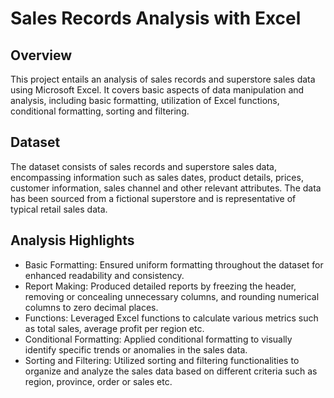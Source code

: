 # Sales Records Analysis with Excel
## Overview
This project entails an analysis of sales records and superstore sales data using Microsoft Excel. It covers basic aspects of data manipulation and analysis, including basic formatting,  utilization of Excel functions, conditional formatting, sorting and filtering.

## Dataset
The dataset consists of sales records and superstore sales data, encompassing information such as sales dates, product details, prices, customer information, sales channel and other relevant attributes. The data has been sourced from a fictional superstore and is representative of typical retail sales data.

## Analysis Highlights
- Basic Formatting: Ensured uniform formatting throughout the dataset for enhanced readability and consistency.
- Report Making:  Produced detailed reports by freezing the header, removing or concealing unnecessary columns, and rounding numerical columns to zero decimal places.
- Functions: Leveraged Excel functions to calculate various metrics such as total sales, average profit per region etc.
- Conditional Formatting: Applied conditional formatting to visually identify specific trends or anomalies in the sales data.
- Sorting and Filtering: Utilized sorting and filtering functionalities to organize and analyze the sales data based on different criteria such as region, province, order or sales etc.
